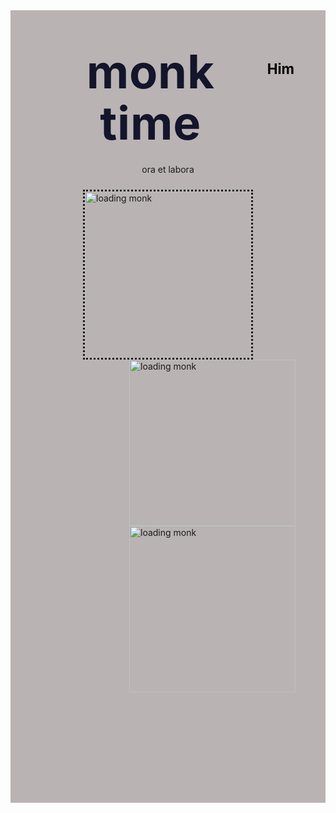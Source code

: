<DOCTYPE html>
<html>
<body>
  <div class="header">
	<ul class="link">
  	<a id="him" class="link" href="https://en.wikipedia.org/wiki/Columbo_(character)" style="text-decoration: none;"><h2 class="site-nav_heading" style="color: black;">Him</h2></a>
	</ul>
  <div class="headerthree"></div>
  <div class="nav">
	<div class="numbertwo">
  	<div class="numberone">
    	<h1 class="title">monk time</h1>
      	<p class="subhead">ora et labora</p></div>
      	<img class="displayed" width="266" alt="loading monk" src="https://github.com/isisraphael/isisraphael.github.io/assets/145406506/3746efaa-03de-4d99-8b26-6a4cb151932e">
      	<img class="displayed2" width="266" alt="loading monk" src="https://github.com/isisraphael/isisraphael.github.io/assets/145406506/3746efaa-03de-4d99-8b26-6a4cb151932e">
      	<img class="displayed3"  width="266" alt="loading monk" src="https://github.com/isisraphael/isisraphael.github.io/assets/145406506/3746efaa-03de-4d99-8b26-6a4cb151932e">
<style>
  IMG.displayed {
	display: block;
	margin-left: auto;
	margin-right: auto;
	border-style: dotted;
}
IMG.displayed2 {
	display: block;
	margin-left: auto;
	margin-right: auto
	border-style: dotted;
}
IMG.displayed3 {
	display: block;
	margin-left: auto;
	margin-right: auto
	border-style: dotted;
}
.body {
  color: #4e4b66;
  font-family:andalus;
  font-size: 18px;
  line-height: 1.667em;
}
.header {
  background-color: #b9b4b3;
  padding:24px;
  position: relative;
  margin-top: 0;
  max-width: 1000px;
  margin-left: auto;
  margin-right: auto;
}
.headerthree{
  justify-content: space-between;
  align-items: center;
  display: flex;
}
.link {
  margin-top: 0;
  padding-left: 0;
  list-style: none;
  font-weight: 600;
  display: flex;
  float: right;
  align-items: center;
  font-size: 15px;
  margin-right: 5%;
}
.link {
  padding: 30px 0;
  margin-left: 1.25em;
  display: inline-block;
  position: relative;
  padding: 12px 0 10px;
}
.nav {
  max-width: 1200px;
  margin-left: auto;
  margin-right: auto;
  padding-left: 24px;
  padding-right: 24px;
}
.headerthree{
justify-content: space-between;
  align-items: center;
  display: flex;
}
.numbertwo {
  margin-bottom: 53px;
  padding-top: 8%;
  padding-bottom: 100px;
}
.numberone {
  margin-bottom: 24px;
  max-width: 727px;
  margin-left: auto;
  margin-right: auto;
  padding-left: 24px;
  padding-right: 24px;
  text-align: center
}
.title {
  text-align: center;
  letter-spacing: .01em;
  font-size: 74px;
  font-weight: 700;
  line-height: 1.115em;
  margin-top: 0;
  margin-bottom: 24px;
  color: #14142b;
}
.subhead {
  max-width: 520px;
  margin-left: auto;
  margin-right: auto;
}


